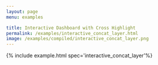 ```yaml
---
layout: page
menu: examples

title: Interactive Dashboard with Cross Highlight
permalink: /examples/interactive_concat_layer.html
image: /examples/compiled/interactive_concat_layer.png
---
```




{% include example.html spec='interactive_concat_layer'%}
